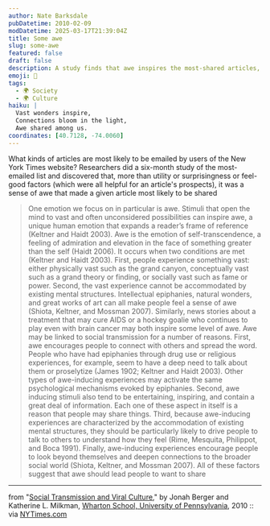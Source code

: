 ```yaml
---
author: Nate Barksdale
pubDatetime: 2010-02-09
modDatetime: 2025-03-17T21:39:04Z
title: Some awe
slug: some-awe
featured: false
draft: false
description: A study finds that awe inspires the most-shared articles, highlighting our need to connect over extraordinary experiences.
emoji: 🌌
tags:
  - 🌍 Society
  - 🌍 Culture
haiku: |
  Vast wonders inspire,  
  Connections bloom in the light,  
  Awe shared among us.
coordinates: [40.7128, -74.0060]
---
```


What kinds of articles are most likely to be emailed by users of the New York Times website? Researchers did a six-month study of the most-emailed list and discovered that, more than utility or surprisingness or feel-good factors (which were all helpful for an article's prospects), it was a sense of awe that made a given article most likely to be shared

> One emotion we focus on in particular is awe. Stimuli that open the mind to vast and often unconsidered possibilities can inspire awe, a unique human emotion that expands a reader’s frame of reference (Keltner and Haidt 2003). Awe is the emotion of self-transcendence, a feeling of admiration and elevation in the face of something greater than the self (Haidt 2006). It occurs when two conditions are met (Keltner and Haidt 2003). First, people experience something vast: either physically vast such as the grand canyon, conceptually vast such as a grand theory or finding, or socially vast such as fame or power. Second, the vast experience cannot be accommodated by existing mental structures. Intellectual epiphanies, natural wonders, and great works of art can all make people feel a sense of awe (Shiota, Keltner, and Mossman 2007). Similarly, news stories about a treatment that may cure AIDS or a hockey goalie who continues to play even with brain cancer may both inspire some level of awe. Awe may be linked to social transmission for a number of reasons. First, awe encourages people to connect with others and spread the word. People who have had epiphanies through drug use or religious experiences, for example, seem to have a deep need to talk about them or proselytize (James 1902; Keltner and Haidt 2003). Other types of awe-inducing experiences may activate the same psychological mechanisms evoked by epiphanies. Second, awe inducing stimuli also tend to be entertaining, inspiring, and contain a great deal of information. Each one of these aspect in itself is a reason that people may share things. Third, because awe-inducing experiences are characterized by the accommodation of existing mental structures, they should be particularly likely to drive people to talk to others to understand how they feel (Rime, Mesquita, Philippot, and Boca 1991). Finally, awe-inducing experiences encourage people to look beyond themselves and deepen connections to the broader social world (Shiota, Keltner, and Mossman 2007). All of these factors suggest that awe should lead people to want to share

---

from "[Social Transmission and Viral Culture](http://web.archive.org/web/20120120203318/http://marketing.wharton.upenn.edu/documents/research/Virality.pdf)," by Jonah Berger and Katherine L. Milkman, [Wharton School, University of Pennsylvania](http://marketing.wharton.upenn.edu/), 2010 :: via [NYTimes.com](https://www.google.com/search?q=%22NYTimes.com%22%20nytimes.com)
